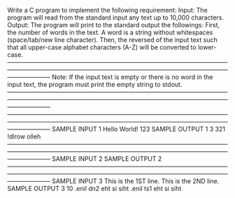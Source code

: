 Write a C program to implement the following requirement:
Input:
The program will read from the standard input any text up to 10,000 characters.
Output:
The program will print to the standard output the followings:
First, the number of words in the text. A word is a string without whitespaces
(space/tab/new line character).
Then, the reversed of the input text such that all upper-case alphabet
characters (A-Z) will be converted to lower-case.
———————————————————————————————————————————————————————————————————————————————
Note: If the input text is empty or there is no word in the input text, the
program must print the empty string to stdout.
———————————————————————————————————————————————————————————————————————————————
———————————————————————————————————————————————————————————————————————————————
SAMPLE INPUT 1
Hello World! 123
SAMPLE OUTPUT 1
3
321 !dlrow olleh
———————————————————————————————————————————————————————————————————————————————
SAMPLE INPUT 2
<empty>
SAMPLE OUTPUT 2
<empty>
———————————————————————————————————————————————————————————————————————————————
SAMPLE INPUT 3
This is the 1ST line.
This is the 2ND line.
SAMPLE OUTPUT 3
10
.enil dn2 eht si siht
.enil ts1 eht si siht

